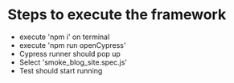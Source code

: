# Steps to execute the framework

- execute 'npm i' on terminal
- execute 'npm run openCypress'
- Cypress runner should pop up
- Select 'smoke_blog_site.spec.js'
- Test should start running
